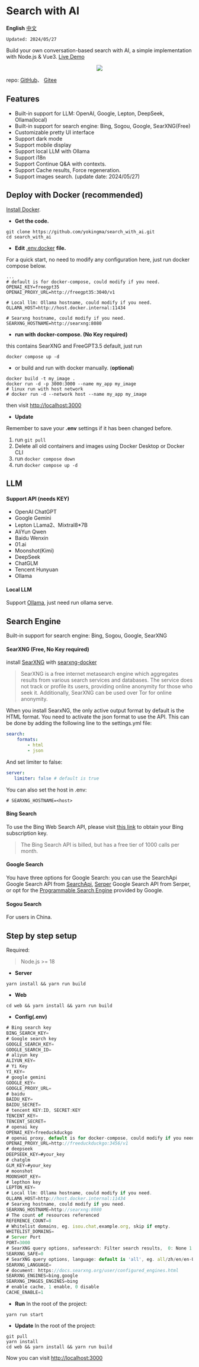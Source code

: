 # Search with AI

**English** [中文](./README_CN.md)  

```Updated: 2024/05/27```

Build your own conversation-based search with AI, a simple implementation with Node.js & Vue3. [Live Demo](https://isou.chat/)  

<div align="center">
 <img src="./screenshot.jpg"></img>
</div>

repo: [GitHub](https://github.com/yokingma/search_with_ai)、 [Gitee](https://gitee.com/zac_ma/search_with_ai)  

## Features

* Built-in support for LLM: OpenAI, Google, Lepton, DeepSeek, Ollama(local)
* Built-in support for search engine: Bing, Sogou, Google, SearXNG(Free)
* Customizable pretty UI interface
* Support dark mode
* Support mobile display
* Support local LLM with Ollama
* Support i18n
* Support Continue Q&A with contexts.
* Support Cache results, Force regeneration.
* Support images search. (update date: 2024/05/27)

## Deploy with Docker (recommended)

[Install Docker](https://docs.docker.com/install/).

* **Get the code.**

```shell
git clone https://github.com/yokingma/search_with_ai.git
cd search_with_ai
```

* **Edit** [.env.docker](https://github.com/yokingma/search_with_ai/blob/main/.env) **file.**

For a quick start, no need to modify any configuration here, just run docker compose below.

```shell
...
# default is for docker-compose, could modify if you need.
OPENAI_KEY=freegpt35
OPENAI_PROXY_URL=http://freegpt35:3040/v1

# Local llm: Ollama hostname, could modify if you need.
OLLAMA_HOST=http://host.docker.internal:11434

# Searxng hostname, could modify if you need.
SEARXNG_HOSTNAME=http://searxng:8080
```

* **run with docker-compose. (No Key required)**

this contains SearXNG and FreeGPT3.5 default, just run

```shell
docker compose up -d
```

* or build and run with docker manually. (**optional**)

```shell
docker build -t my_image .
docker run -d -p 3000:3000 --name my_app my_image
# linux run with host network
# docker run -d --network host --name my_app my_image
```

then visit <http://localhost:3000>

* **Update**

Remember to save your **.env** settings if it has been changed before.

1. run ```git pull```
2. Delete all old containers and images using Docker Desktop or Docker CLI
3. run ```docker compose down```
4. run ```docker compose up -d```

## LLM

#### Support API (needs KEY)

* OpenAI ChatGPT
* Google Gemini
* Lepton LLama2、Mixtral8*7B
* AliYun Qwen
* Baidu Wenxin
* 01.ai
* Moonshot(Kimi)
* DeepSeek
* ChatGLM
* Tencent Hunyuan
* Ollama

#### Local LLM

Support [Ollama](https://github.com/ollama/ollama), just need run ollama serve.

## Search Engine

Built-in support for search engine: Bing, Sogou, Google, SearXNG

#### SearXNG (Free, No Key required)

install [SearXNG](https://github.com/searxng/searxng) with [searxng-docker](https://github.com/searxng/searxng-docker)
> SearXNG is a free internet metasearch engine which aggregates results from various search services and databases. The service does not track or profile its users, providing online anonymity for those who seek it. Additionally, SearXNG can be used over Tor for online anonymity.

When you install SearxNG, the only active output format by default is the HTML format. You need to activate the json format to use the API. This can be done by adding the following line to the settings.yml file:

```yaml
search:
    formats:
        - html
        - json
```

And set limiter to false:

```yaml
server:
   limiter: false # default is true
```

You can also set the host in .env:

```shell
# SEARXNG_HOSTNAME=<host>
```

#### Bing Search

To use the Bing Web Search API, please visit [this link](https://www.microsoft.com/en-us/bing/apis/bing-web-search-api) to obtain your Bing subscription key.
> The Bing Search API is billed, but has a free tier of 1000 calls per month.

#### Google Search

You have three options for Google Search: you can use the SearchApi Google Search API from [SearchApi](https://www.searchapi.io/), [Serper](https://www.serper.dev/) Google Search API from Serper, or opt for the [Programmable Search Engine](https://developers.google.com/custom-search) provided by Google.

#### Sogou Search

For users in China.

## Step by step setup

Required:
> Node.js >= 18

* **Server**

```shell
yarn install && yarn run build
```

* **Web**

```shell
cd web && yarn install && yarn run build
```

* **Config(.env)**

```ts
# Bing search key
BING_SEARCH_KEY=
# Google search key
GOOGLE_SEARCH_KEY=
GOOGLE_SEARCH_ID=
# aliyun key
ALIYUN_KEY=
# Yi Key
YI_KEY=
# google gemini
GOOGLE_KEY=
GOOGLE_PROXY_URL=
# baidu
BAIDU_KEY=
BAIDU_SECRET=
# tencent KEY:ID, SECRET:KEY
TENCENT_KEY=
TENCENT_SECRET=
# openai key
OPENAI_KEY=freeduckduckgo
# openai proxy, default is for docker-compose, could modify if you need.
OPENAI_PROXY_URL=http://freeduckduckgo:3456/v1
# deepseek
DEEPSEEK_KEY=#your_key
# chatglm
GLM_KEY=#your_key
# moonshot
MOONSHOT_KEY=
# lepthon key
LEPTON_KEY=
# Local llm: Ollama hostname, could modify if you need.
OLLAMA_HOST=http://host.docker.internal:11434
# Searxng hostname, could modify if you need.
SEARXNG_HOSTNAME=http://searxng:8080
# The count of resources referenced
REFERENCE_COUNT=8
# Whitelist domains, eg. isou.chat,example.org, skip if empty.
WHITELIST_DOMAINS=
# Server Port
PORT=3000
# SearXNG query options, safesearch: Filter search results,  0: None 1: Moderate 2: Strict.
SEARXNG_SAFE=0
# SearXNG query options, language: default is 'all', eg. all/zh/en/en-US/de/it-IT/fr..., this setting has the highest priority.
SEARXNG_LANGUAGE=
# document: https://docs.searxng.org/user/configured_engines.html
SEARXNG_ENGINES=bing,google
SEARXNG_IMAGES_ENGINES=bing
# enable cache, 1 enable, 0 disable
CACHE_ENABLE=1
```

* **Run**
In the root of the project:

```shell
yarn run start 
```

* **Update**
In the root of the project:

```shell
git pull
yarn install
cd web && yarn install && yarn run build
```

Now you can visit <http://localhost:3000>
